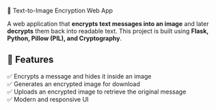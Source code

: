 🔐 Text-to-Image Encryption Web App

A web application that **encrypts text messages into an image** and later **decrypts** them back into readable text. This project is built using **Flask, Python, Pillow (PIL), and Cryptography**.

## 🚀 Features
✅ Encrypts a message and hides it inside an image  
✅ Generates an encrypted image for download  
✅ Uploads an encrypted image to retrieve the original message  
✅ Modern and responsive UI 
